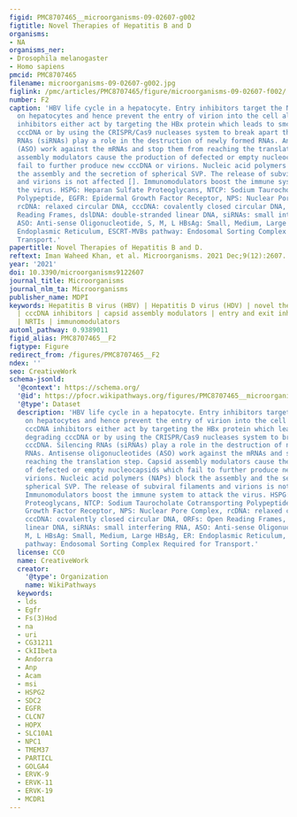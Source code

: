 ```yaml
---
figid: PMC8707465__microorganisms-09-02607-g002
figtitle: Novel Therapies of Hepatitis B and D
organisms:
- NA
organisms_ner:
- Drosophila melanogaster
- Homo sapiens
pmcid: PMC8707465
filename: microorganisms-09-02607-g002.jpg
figlink: /pmc/articles/PMC8707465/figure/microorganisms-09-02607-f002/
number: F2
caption: 'HBV life cycle in a hepatocyte. Entry inhibitors target the NTCP receptor
  on hepatocytes and hence prevent the entry of virion into the cell altogether. cccDNA
  inhibitors either act by targeting the HBx protein which leads to smc5/6 degrading
  cccDNA or by using the CRISPR/Cas9 nucleases system to break apart the cccDNA. Silencing
  RNAs (siRNAs) play a role in the destruction of newly formed RNAs. Antisense oligonucleotides
  (ASO) work against the mRNAs and stop them from reaching the translation step. Capsid
  assembly modulators cause the production of defected or empty nucleocapsids which
  fail to further produce new cccDNA or virions. Nucleic acid polymers (NAPs) block
  the assembly and the secretion of spherical SVP. The release of subviral filaments
  and virions is not affected []. Immunomodulators boost the immune system to attack
  the virus. HSPG: Heparan Sulfate Proteoglycans, NTCP: Sodium Taurocholate Cotransporting
  Polypeptide, EGFR: Epidermal Growth Factor Receptor, NPS: Nuclear Pore Complex,
  rcDNA: relaxed circular DNA, cccDNA: covalently closed circular DNA, ORFs: Open
  Reading Frames, dslDNA: double-stranded linear DNA, siRNAs: small interfering RNA,
  ASO: Anti-sense Oligonucleotide, S, M, L HBsAg: Small, Medium, Large HBsAg, ER:
  Endoplasmic Reticulum, ESCRT-MVBs pathway: Endosomal Sorting Complex Required for
  Transport.'
papertitle: Novel Therapies of Hepatitis B and D.
reftext: Iman Waheed Khan, et al. Microorganisms. 2021 Dec;9(12):2607.
year: '2021'
doi: 10.3390/microorganisms9122607
journal_title: Microorganisms
journal_nlm_ta: Microorganisms
publisher_name: MDPI
keywords: Hepatitis B virus (HBV) | Hepatitis D virus (HDV) | novel therapies | siRNAs
  | cccDNA inhibitors | capsid assembly modulators | entry and exit inhibitors | interferon
  | NRTIs | immunomodulators
automl_pathway: 0.9389011
figid_alias: PMC8707465__F2
figtype: Figure
redirect_from: /figures/PMC8707465__F2
ndex: ''
seo: CreativeWork
schema-jsonld:
  '@context': https://schema.org/
  '@id': https://pfocr.wikipathways.org/figures/PMC8707465__microorganisms-09-02607-g002.html
  '@type': Dataset
  description: 'HBV life cycle in a hepatocyte. Entry inhibitors target the NTCP receptor
    on hepatocytes and hence prevent the entry of virion into the cell altogether.
    cccDNA inhibitors either act by targeting the HBx protein which leads to smc5/6
    degrading cccDNA or by using the CRISPR/Cas9 nucleases system to break apart the
    cccDNA. Silencing RNAs (siRNAs) play a role in the destruction of newly formed
    RNAs. Antisense oligonucleotides (ASO) work against the mRNAs and stop them from
    reaching the translation step. Capsid assembly modulators cause the production
    of defected or empty nucleocapsids which fail to further produce new cccDNA or
    virions. Nucleic acid polymers (NAPs) block the assembly and the secretion of
    spherical SVP. The release of subviral filaments and virions is not affected [].
    Immunomodulators boost the immune system to attack the virus. HSPG: Heparan Sulfate
    Proteoglycans, NTCP: Sodium Taurocholate Cotransporting Polypeptide, EGFR: Epidermal
    Growth Factor Receptor, NPS: Nuclear Pore Complex, rcDNA: relaxed circular DNA,
    cccDNA: covalently closed circular DNA, ORFs: Open Reading Frames, dslDNA: double-stranded
    linear DNA, siRNAs: small interfering RNA, ASO: Anti-sense Oligonucleotide, S,
    M, L HBsAg: Small, Medium, Large HBsAg, ER: Endoplasmic Reticulum, ESCRT-MVBs
    pathway: Endosomal Sorting Complex Required for Transport.'
  license: CC0
  name: CreativeWork
  creator:
    '@type': Organization
    name: WikiPathways
  keywords:
  - lds
  - Egfr
  - Fs(3)Hod
  - na
  - uri
  - CG31211
  - CkIIbeta
  - Andorra
  - Anp
  - Acam
  - msi
  - HSPG2
  - SDC2
  - EGFR
  - CLCN7
  - HOPX
  - SLC10A1
  - NPC1
  - TMEM37
  - PARTICL
  - GOLGA4
  - ERVK-9
  - ERVK-11
  - ERVK-19
  - MCDR1
---
```

